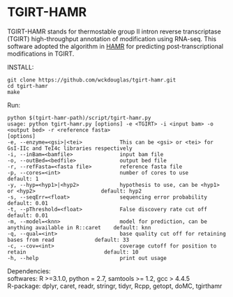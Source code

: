 # TGIRT-HAMR

TGIRT-HAMR stands for thermostable group II intron reverse transcriptase (TGIRT) high-throughput annotation of modification using RNA-seq. This software adopted the algorithm in [HAMR](http://www.ncbi.nlm.nih.gov/pubmed/24149843) for predicting post-transcriptional modifications in TGIRT. 

INSTALL:

	git clone https://github.com/wckdouglas/tgirt-hamr.git
	cd tgirt-hamr
	make

Run:
	
	python $(tgirt-hamr-path)/script/tgirt-hamr.py	
	usage: python tgirt-hamr.py [options] -e <TGIRT> -i <input bam> -o <output bed> -r <reference fasta>
	[options]
	-e, --enzyme=<gsi>|<tei>            This can be <gsi> or <tei> for GsI-IIc and TeI4c libraries respectively
	-i, --inBam=<bamfile>               input bam file
	-o, --outBed=<bedfile>              output bed file
	-r, --refFasta=<fasta file>         reference fasta file
	-p, --cores=<int>                   number of cores to use                                         default: 1
	-y, --hyp=<hyp1>|<hyp2>             hypothesis to use, can be <hyp1> or <hyp2>                     default: hyp2
	-s, --seqErr=<float>                sequencing error probability                                   default: 0.01
	-t, --pThreshold=<float>            False discovery rate cut off                                   default: 0.01
	-m, --model=<knn>                   model for prediction, can be anything available in R::caret    default: knn
	-q, --qual=<int>                    base quality cut off for retaining bases from read             default: 33
	-c, --cov=<int>                     coverage cutoff for position to retain                         default: 10
	-h, --help                          print out usage

Dependencies:    
softwares: R >=3.1.0, python = 2.7, samtools >= 1.2, gcc > 4.4.5     
R-package: dplyr, caret, readr, stringr, tidyr, Rcpp, getopt, doMC, tgirthamr

